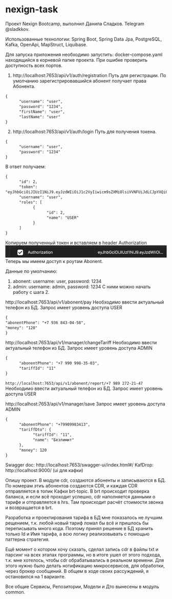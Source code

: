 # nexign-task

Проект Nexign Bootcamp, выполнил Данила Сладков. Telegram @sladkkov.

Использованные технологии: 
Spring Boot, Spring Data Jpa, PostgreSQL, Kafka, OpenApi, MapStruct, Liquibase. 

Для запуска приложения необходимо запустить: docker-compose.yaml находящийся в корневой папке проекта. При ошибке проверить доступность всех портов. 

1. http://localhost:7653/api/v1/auth/registration Путь для регистрации. По умолчанию зарегистрировавшийся абонент получает права Абонента. 

```
{
      "username": "user",
      "password": "1234",
      "firstName": "user",
      "lastName": "user"
}
```
2. http://localhost:7653/api/v1/auth/login Путь для получения токена. 
```
{
      "username": "user",
      "password": "1234"
}
```
В ответ получаем: 
```
{
      "id": 2,
      "token": "eyJhbGciOiJIUzI1NiJ9.eyJzdWIiOiJ1c2VyIiwicm9sZXMiOlsiVVNFUiJdLCJpYXQiOjE2ODI5OTAxNzMsImV4cCI6MTY4Mjk5Mzc3M30.SwzOmapU6Kd0FB1PcU8NR2y0hW81ImFz7fsSv1Vn7jQ",
      "username": "user",
      "roles": [
            {
                  "id": 2,
                  "name": "USER"
            }
      ]
}
```
Копируем полученный токен и вставляем в header Authorization
![img.png](img.png)
Теперь мы имеем доступ к роутам Abonent.

Данные по умолчанию:
1. abonent: username: user, password: 1234
2. admin: username: admin, password: 1234 
С ними можно начать работу с шага 2.

http://localhost:7653/api/v1/abonent/pay Необходимо ввести актуальный телефон из БД. Запрос имеет уровень доступа USER
```
{
"abonentPhone": "+7 936 843-04-58",
"money": "120"
}
```
http://localhost:7653/api/v1/manager/changeTariff Необходимо ввести актуальный телефон из БД. Запрос имеет уровень доступа ADMIN
```
{
      "abonentPhone": "+7 990 998-35-03",
      "tariffId": "11"
}
```
```http://localhost:7653/api/v1/abonent/report/+7 989 272-21-47``` Необходимо ввести актуальный телефон из БД. Запрос имеет уровень доступа USER

http://localhost:7653/api/v1/manager/save Запрос имеет уровень доступа ADMIN
```
{
      "abonentPhone": "+79909983413",
      "tariffDto": {
            "tariffId": "11",
            "name": "Безлимит"
      },
      "money": 120
}
```




Swagger doc: http://localhost:7653/swagger-ui/index.html#/ 
KafDrop: http://localhost:9000/ (ui для кафки)


Опишу проект. В модуле cdr, создаются абоненты и записываются в БД. По номерам этиъ абонентов создаются CDR, и каждая CDR отправляется в топик Кафки brt-topic. 
В brt происходит проверка баланса, и если всё проходит успешно, cdr наполняется данными о тарифе и отправляется в hrs. Там происходит расчёт стоимости звонка и возвращается в brt.

Разработка и проектирования тарифа в БД мне показалось не лучшим рещением, т.к. любой новый тариф ломал бы всё и пришлось бы переписывать много кода. 
Поэтому принял решение в БД хранить только Id и Имя тарифа, а всю логику реализовывать с помощью паттерна стратегия.

Ещё момент о котором хочу сказать, сделал запись cdr в файлы txt и парсинг на всех этапах программы, но в итоге ушел от этого подхода, т.к. мне хотелось, 
чтобы cdr обрабатывались в реальном времени. Для этого нужно было делать нотификацию микросервисов, для обработки, через брокер сообщений. 
В общем в ходе своих рассуждений, я остановился на 1 варианте. 

Все общие Сервисы, Репозитории, Модели и Дто вынесены в модуль common.


